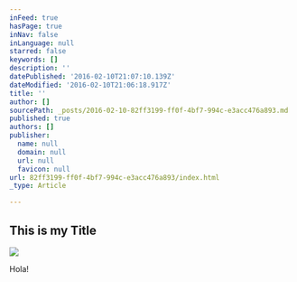 ```yaml
---
inFeed: true
hasPage: true
inNav: false
inLanguage: null
starred: false
keywords: []
description: ''
datePublished: '2016-02-10T21:07:10.139Z'
dateModified: '2016-02-10T21:06:18.917Z'
title: ''
author: []
sourcePath: _posts/2016-02-10-82ff3199-ff0f-4bf7-994c-e3acc476a893.md
published: true
authors: []
publisher:
  name: null
  domain: null
  url: null
  favicon: null
url: 82ff3199-ff0f-4bf7-994c-e3acc476a893/index.html
_type: Article

---
```

## This is my Title
![](https://the-grid-user-content.s3-us-west-2.amazonaws.com/7a3c5b79-1141-4ef6-b6bd-6219572ce037.jpg)

Hola!